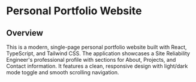 # Personal Portfolio Website

## Overview

This is a modern, single-page personal portfolio website built with React, TypeScript, and Tailwind CSS. The application showcases a Site Reliability Engineer's professional profile with sections for About, Projects, and Contact information. It features a clean, responsive design with light/dark mode toggle and smooth scrolling navigation.